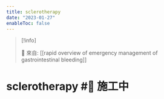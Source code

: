 ```yaml
---
title: sclerotherapy
date: "2023-01-27"
enableToc: false
---
```


> [!info]
>
> 🌱 來自: [[rapid overview of emergency management of gastrointestinal bleeding]]

# sclerotherapy #🚧 施工中


